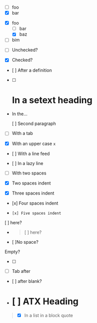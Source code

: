 * [ ] foo
* [x] bar

- [x] foo
  - [ ] bar
  - [x] baz
- [ ] bim

+ [ ] Unchecked?

* [x] Checked?

- [n]: #
  [ ] After a definition

+ [ ] In a setext heading
  =======================

* In the…

  [ ] Second paragraph

- [	] With a tab

+ [X] With an upper case `x`

* [
  ] With a line feed

+ [
] In a lazy line

- [  ] With two spaces

+  [x] Two spaces indent

*   [x] Three spaces indent

-    [x] Four spaces indent

+     [x] Five spaces indent

[ ] here?

* > [ ] here?

- [ ]No space?

Empty?

+ [ ]

* [ ]	Tab after

-
  [ ] after blank?

+ # [ ] ATX Heading

> * [x] In a list in a block quote
